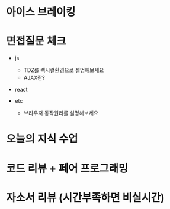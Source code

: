 # 아이스 브레이킹

# 면접질문 체크

- js

  - TDZ를 렉시컬환경으로 설멍해보세요
  - AJAX란?

- react

- etc
  - 브라우저 동작원리를 설명해보세요

# 오늘의 지식 수업

# 코드 리뷰 + 페어 프로그래밍

# 자소서 리뷰 (시간부족하면 비실시간)
